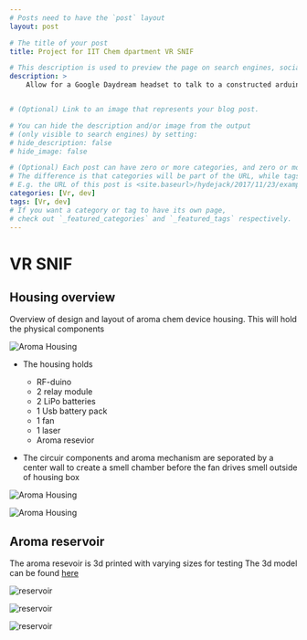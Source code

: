 ```yaml
---
# Posts need to have the `post` layout
layout: post

# The title of your post
title: Project for IIT Chem dpartment VR SNIF

# This description is used to preview the page on search engines, social media, etc.
description: >
    Allow for a Google Daydream headset to talk to a constructed arduino circuit via BLE. The project uses Unity to make a world that can trigger a physical device to produce smells


# (Optional) Link to an image that represents your blog post.

# You can hide the description and/or image from the output
# (only visible to search engines) by setting:
# hide_description: false
# hide_image: false

# (Optional) Each post can have zero or more categories, and zero or more tags.
# The difference is that categories will be part of the URL, while tags will not.
# E.g. the URL of this post is <site.baseurl>/hydejack/2017/11/23/example-content/
categories: [Vr, dev]
tags: [Vr, dev]
# If you want a category or tag to have its own page,
# check out `_featured_categories` and `_featured_tags` respectively.
---
```


# VR SNIF

## Housing overview

Overview of design and layout of aroma chem device housing. This will hold the physical components

![Aroma Housing](projects/_posts/images/aromachem5.jpg)

- The housing holds
    - RF-duino
    - 2 relay module
    - 2 LiPo batteries
    - 1 Usb battery pack 
    - 1 fan
    - 1 laser
    - Aroma resevior

- The circuir components and aroma mechanism are seporated by a center wall to create a smell chamber before the fan drives smell outside of housing box

![Aroma Housing](projects/_posts/images/aromachem3.jpg)

![Aroma Housing](projects/_posts/images/aromachem6.jpg)

## Aroma reservoir
The aroma resevoir is 3d printed with varying sizes for testing
The 3d model can be found [here](https://github.com/illinoistech-itm/aroma-chem/blob/master/3D-Printing/Sample-container-height-X2vsX1.stl)


![reservoir](projects/_posts/images/resevior.jpg)

![reservoir](projects/_posts/images/resevior2.jpg)

![reservoir](projects/_posts/images/resevior3.jpg)